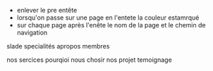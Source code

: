 


- enlever le pre entête 
- lorsqu'on passe sur une page en l'entete la couleur estamrqué 
- sur chaque page après l'enête le nom de la page et le chemin de navigation 


slade 
specialités 
apropos
membres


nos sercices
pourqioi nous chosir 
nos projet
temoignage